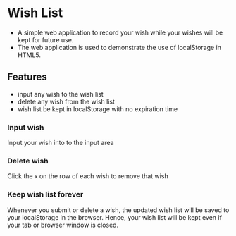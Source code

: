 # Wish List
- A simple web application to record your wish while your wishes will be kept for future use.
- The web application is used to demonstrate the use of localStorage in HTML5.

## Features
- input any wish to the wish list
- delete any wish from the wish list
- wish list be kept in localStorage with no expiration time

### Input wish
Input your wish into to the input area

### Delete wish
Click the `x` on the row of each wish to remove that wish

### Keep wish list forever
Whenever you submit or delete a wish, the updated wish list will be saved to your localStorage in the browser. Hence, your wish list will be kept even if your tab or browser window is closed.